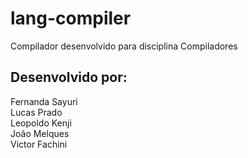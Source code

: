 # lang-compiler
Compilador desenvolvido para disciplina Compiladores

## Desenvolvido por:
Fernanda Sayuri <br>
Lucas Prado <br>
Leopoldo Kenji <br>
João Melques <br>
Victor Fachini